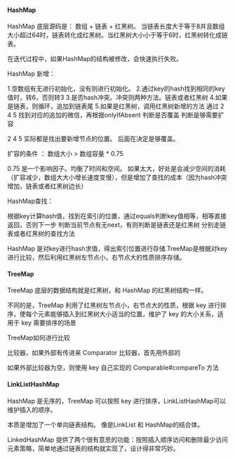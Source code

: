 

#### HashMap ####
HashMap 底层源码是： 数组 + 链表 + 红黑树。 当链表长度大于等于8并且数组大小超过64时，链表转化成红黑树。当红黑树大小小于等于6时，红黑树转化成链表。



在迭代过程中，如果HashMap的结构被修改，会快速执行失败。



HashMap 新增：

1.空数组有无进行初始化，没有则进行初始化。
2.通过key的hash找到相同的key值时，转6，否则转3
3.是否hash冲突。冲突则两种方法。链表或者红黑树
4.如果是链表，则循环，追加到链表尾
5.如果是红黑树，调用红黑树新增的方法
通过 2 4 5 找到对应的追加的微信，再根据onlyIfAbsent 判断是否覆盖
判断是够需要扩容

2 4 5 实际都是找出要新增节点的位置。 后面在决定是够覆盖。

扩容的条件 ： 数组大小 > 数组容量 * 0.75

0.75 是一个影响因子。均衡了时间和空间。 如果太大，好处是会减少空间的消耗（扩容减少，数组大大小增长速度变慢），但是增加了查找的成本（因为hash冲突增加，链表或者红黑树边长）

HashMap查找：

根据key计算hash值，找到在索引的位置，通过equals判断key值相等，相等直接返回，否则下一步
判断当前节点有无next，有则判断是链表还是红黑树
分别走链表或者红黑树的查找方法


HashMap 是对key进行hash求值，得出索引位置进行存储.TreeMap是根据对key进行比较，然后利用红黑树左节点小，右节点大的性质排序存储。

#### TreeMap ####
TreeMap 底层的数据结构就是红黑树，和 HashMap 的红黑树结构一样。

不同的是，TreeMap 利用了红黑树左节点小，右节点大的性质，根据 key 进行排序，使每个元素能够插入到红黑树大小适当的位置，维护了 key 的大小关系，适用于 key 需要排序的场景

TreeMap如何进行比较

比较器，如果外部有传进来 Comparator 比较器，首先用外部的

如果外部比较器为空，则使用 key 自己实现的 Comparable#compareTo 方法

#### LinkListHashMap ####
HashMap 是无序的，TreeMap 可以按照 key 进行排序，LinkListHashMap可以维护插入的顺序。

本质是增加了一个单向链表结构。 像是LinkList 和 HashMap的结合体。

LinkedHashMap 提供了两个很有意思的功能：按照插入顺序访问和删除最少访问元素策略，简单地通过链表的结构就实现了，设计得非常巧妙。
